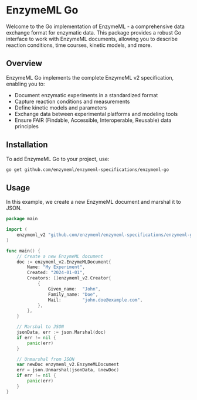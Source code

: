 # EnzymeML Go

Welcome to the Go implementation of EnzymeML - a comprehensive data exchange format for enzymatic data. This package provides a robust Go interface to work with EnzymeML documents, allowing you to describe reaction conditions, time courses, kinetic models, and more.

## Overview

EnzymeML Go implements the complete EnzymeML v2 specification, enabling you to:

- Document enzymatic experiments in a standardized format
- Capture reaction conditions and measurements
- Define kinetic models and parameters
- Exchange data between experimental platforms and modeling tools
- Ensure FAIR (Findable, Accessible, Interoperable, Reusable) data principles

## Installation

To add EnzymeML Go to your project, use:

```bash
go get github.com/enzymeml/enzymeml-specifications/enzymeml-go
```

## Usage

In this example, we create a new EnzymeML document and marshal it to JSON.

```go
package main

import (
    enzymeml_v2 "github.com/enzymeml/enzymeml-specifications/enzymeml-go"
)

func main() {
    // Create a new EnzymeML document
    doc := enzymeml_v2.EnzymeMLDocument{
        Name: "My Experiment",
        Created: "2024-01-01",
        Creators: []enzymeml_v2.Creator{
            {
                Given_name:  "John",
                Family_name: "Doe", 
                Mail:        "john.doe@example.com",
            },
        },
    }

    // Marshal to JSON
    jsonData, err := json.Marshal(doc)
    if err != nil {
        panic(err)
    }

    // Unmarshal from JSON
    var newDoc enzymeml_v2.EnzymeMLDocument
    err = json.Unmarshal(jsonData, &newDoc)
    if err != nil {
        panic(err)
    }
}
```
